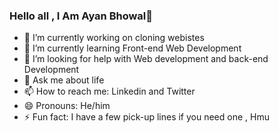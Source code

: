 ### Hello all , I Am Ayan Bhowal👋

- 🔭 I’m currently working on cloning webistes 
- 🌱 I’m currently learning Front-end Web Development
- 🤔 I’m looking for help with Web development and back-end Development
- 💬 Ask me about life
- 📫 How to reach me: Linkedin and Twitter
- 😄 Pronouns: He/him
- ⚡ Fun fact: I have a few pick-up lines if you need one , Hmu

